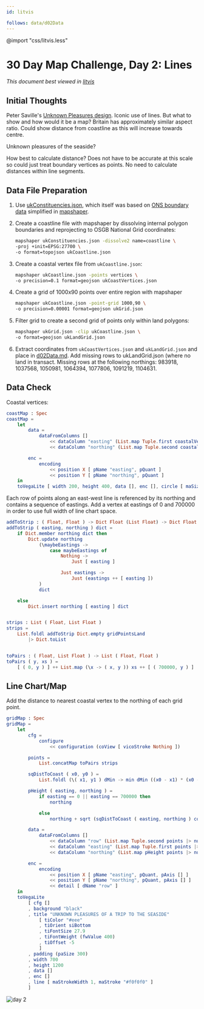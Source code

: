 ```yaml
---
id: litvis

follows: data/d02Data
---
```


@import "css/litvis.less"

# 30 Day Map Challenge, Day 2: Lines

_This document best viewed in [litvis](https://github.com/gicentre/litvis)_

## Initial Thoughts

Peter Saville's [Unknown Pleasures design](https://blogs.scientificamerican.com/sa-visual/pop-culture-pulsar-origin-story-of-joy-division-s-unknown-pleasures-album-cover-video/). Iconic use of lines. But what to show and how would it be a map? Britain has approximately similar aspect ratio. Could show distance from coastline as this will increase towards centre.

Unknown pleasures of the seaside?

How best to calculate distance? Does not have to be accurate at this scale so could just treat boundary vertices as points. No need to calculate distances within line segments.

## Data File Preparation

1.  Use [ukConstituencies.json](https://github.com/gicentre/data/blob/master/uk/ukConstituencies.json), which itself was based on [ONS boundary data](https://geoportal.statistics.gov.uk/datasets/european-electoral-regions-december-2016-full-clipped-boundaries-in-great-britain) simplified in [mapshaper](https://mapshaper.org).

2.  Create a coastline file with mapshaper by dissolving internal polygon boundaries and reprojecting to OSGB National Grid coordinates:

    ```sh
    mapshaper ukConstituencies.json -dissolve2 name=coastline \
    -proj +init=EPSG:27700 \
    -o format=topojson ukCoastline.json
    ```

3.  Create a coastal vertex file from `ukCoastline.json`:

    ```sh
    mapshaper ukCoastline.json -points vertices \
    -o precision=0.1 format=geojson ukCoastVertices.json
    ```

4.  Create a grid of 1000x90 points over entire region with mapshaper

    ```sh
    mapshaper ukCoastline.json -point-grid 1000,90 \
    -o precision=0.00001 format=geojson ukGrid.json
    ```

5.  Filter grid to create a second grid of points only within land polygons:

    ```sh
    mapshaper ukGrid.json -clip ukCoastline.json \
    -o format=geojson ukLandGrid.json
    ```

6.  Extract coordinates from `ukCoastVertices.json` and `ukLandGrid.json` and place in [d02Data.md](d02Data.md). Add missing rows to ukLandGrid.json (where no land in transact. Missing rows at the following northings: 983918, 1037568, 1050981, 1064394, 1077806, 1091219, 1104631.

## Data Check

Coastal vertices:

```elm {l v}
coastMap : Spec
coastMap =
    let
        data =
            dataFromColumns []
                << dataColumn "easting" (List.map Tuple.first coastalVertices |> nums)
                << dataColumn "northing" (List.map Tuple.second coastalVertices |> nums)

        enc =
            encoding
                << position X [ pName "easting", pQuant ]
                << position Y [ pName "northing", pQuant ]
    in
    toVegaLite [ width 200, height 400, data [], enc [], circle [ maSize 4 ] ]
```

Each row of points along an east-west line is referenced by its northing and contains a sequence of eastings.
Add a vertex at eastings of 0 and 700000 in order to use full width of line chart space.

```elm {l}
addToStrip : ( Float, Float ) -> Dict Float (List Float) -> Dict Float (List Float)
addToStrip ( easting, northing ) dict =
    if Dict.member northing dict then
        Dict.update northing
            (\maybeEastings ->
                case maybeEastings of
                    Nothing ->
                        Just [ easting ]

                    Just eastings ->
                        Just (eastings ++ [ easting ])
            )
            dict

    else
        Dict.insert northing [ easting ] dict


strips : List ( Float, List Float )
strips =
    List.foldl addToStrip Dict.empty gridPointsLand
        |> Dict.toList


toPairs : ( Float, List Float ) -> List ( Float, Float )
toPairs ( y, xs ) =
    [ ( 0, y ) ] ++ List.map (\x -> ( x, y )) xs ++ [ ( 700000, y ) ]
```

## Line Chart/Map

Add the distance to nearest coastal vertex to the northing of each grid point.

```elm {l v}
gridMap : Spec
gridMap =
    let
        cfg =
            configure
                << configuration (coView [ vicoStroke Nothing ])

        points =
            List.concatMap toPairs strips

        sqDistToCoast ( x0, y0 ) =
            List.foldl (\( x1, y1 ) dMin -> min dMin ((x0 - x1) * (x0 - x1) + (y0 - y1) * (y0 - y1))) (10 ^ 50)

        pHeight ( easting, northing ) =
            if easting == 0 || easting == 700000 then
                northing

            else
                northing + sqrt (sqDistToCoast ( easting, northing ) coastalVertices)

        data =
            dataFromColumns []
                << dataColumn "row" (List.map Tuple.second points |> nums)
                << dataColumn "easting" (List.map Tuple.first points |> nums)
                << dataColumn "northing" (List.map pHeight points |> nums)

        enc =
            encoding
                << position X [ pName "easting", pQuant, pAxis [] ]
                << position Y [ pName "northing", pQuant, pAxis [] ]
                << detail [ dName "row" ]
    in
    toVegaLite
        [ cfg []
        , background "black"
        , title "UNKNOWN PLEASURES OF A TRIP TO THE SEASIDE"
            [ tiColor "#eee"
            , tiOrient siBottom
            , tiFontSize 27.9
            , tiFontWeight (fwValue 400)
            , tiOffset -5
            ]
        , padding (paSize 300)
        , width 700
        , height 1200
        , data []
        , enc []
        , line [ maStrokeWidth 1, maStroke "#f0f0f0" ]
        ]
```

![day 2](images/day02.png)

